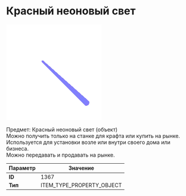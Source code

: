 # Красный неоновый свет

![Item Image](../img/1367.webp?raw=true)

Предмет: Красный неоновый свет (объект)<br>Можно получить только на станке для крафта или купить на рынке.<br>Используется для установки возле или внутри своего дома или бизнеса.<br>Можно передавать и продавать на рынке.


| Параметр | Значение |
|----------|----------|
| **ID** | 1367 |
| **Тип** | ITEM_TYPE_PROPERTY_OBJECT |

